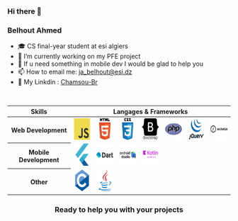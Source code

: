 ### Hi there 👋 
### Belhout Ahmed


- 🎓 CS final-year student at esi algiers
- 🔭 I’m currently working on my PFE project
- 💬 If u need something in mobile dev I would be glad to help you
- 📫 How to email me: ja_belhout@esi.dz
- 🔗 My Linkdin : <a href="https://www.linkedin.com/in/ahmed-belhout-16aa27229/" >Chamsou-Br </a>




</br>
<table>
  <thead>
    <th>Skills</th>
    <th colspan=8>Langages & Frameworks</th>
  </thead>
  <tr>
    <th>Web Development</th>
    <td>
        <img src="https://raw.githubusercontent.com/devicons/devicon/master/icons/javascript/javascript-original.svg" height="50" width="50">
    </td>
     <td>
        <img src="https://raw.githubusercontent.com/devicons/devicon/master/icons/html5/html5-original-wordmark.svg" height="50" width="50">
    </td>
    <td>
        <img src="https://raw.githubusercontent.com/devicons/devicon/master/icons/css3/css3-original-wordmark.svg" height="50" width="50">
    </td>
    <td>
        <img src="https://raw.githubusercontent.com/devicons/devicon/master/icons/bootstrap/bootstrap-plain-wordmark.svg" height="50" width="50">
    </td> 
     <td>
        <img src="https://github.com/devicons/devicon/blob/master/icons/php/php-original.svg" height="50" width="50">
    </td> 
    <td>
        <img src="https://github.com/devicons/devicon/blob/master/icons/jquery/jquery-original-wordmark.svg" height="50" width="50">
    </td> 
    <td>
        <img src="https://github.com/devicons/devicon/blob/master/icons/socketio/socketio-original-wordmark.svg" height="50" width="50">
    </td> 
     
  </tr>
   <tr>
    <th>Mobile Development</th>
    <td>
        <img src="https://github.com/devicons/devicon/blob/master/icons/flutter/flutter-original.svg" height="50" width="50">
    </td>
     <td>
        <img src="https://github.com/devicons/devicon/blob/master/icons/dart/dart-original-wordmark.svg" height="50" width="50">
    </td>
      <td>
        <img src="https://github.com/devicons/devicon/blob/master/icons/androidstudio/androidstudio-original-wordmark.svg" height="50" width="50">
    </td>
     <td>
        <img src="https://github.com/devicons/devicon/blob/master/icons/kotlin/kotlin-plain-wordmark.svg" height="50" width="50">
    </td>
     <td colspan=4>
    </td>
  </tr>
   <tr>
    <th>Other</th>
    <td>
        <img src="https://github.com/devicons/devicon/blob/master/icons/c/c-original.svg" height="50" width="50">
    </td>
     <td>
        <img src="https://github.com/devicons/devicon/blob/master/icons/java/java-original.svg" height="50" width="50">
    </td>
     <td colspan=6>
    </td>
  </tr>
</table>

<h3 align="center">Ready to help you with your projects</h3>
